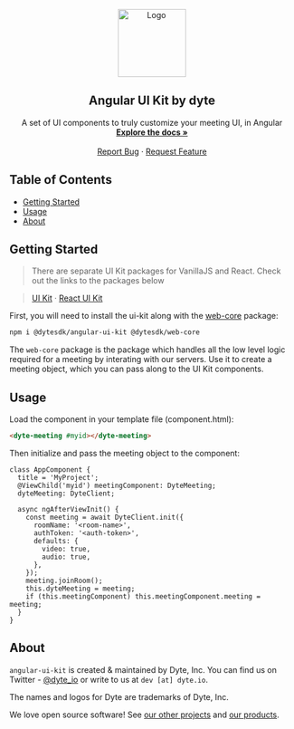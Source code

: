 <!-- PROJECT LOGO -->
<p align="center">
  <a href="https://dyte.io">
    <img src="https://assets.dyte.io/logo-outlined.png" alt="Logo" width="120" />
  </a>

  <h2 align="center">Angular UI Kit by dyte</h3>

  <p align="center">
    A set of UI components to truly customize your meeting UI, in Angular
    <br />
    <a href="https://docs.dyte.io"><strong>Explore the docs »</strong></a>
    <br />
    <br />
    <a href="https://community.dyte.io">Report Bug</a>
    ·
    <a href="https://community.dyte.io">Request Feature</a>
  </p>
</p>

<!-- TABLE OF CONTENTS -->

## Table of Contents

- [Getting Started](#getting-started)
- [Usage](#usage)
- [About](#about)

<!-- GETTING STARTED -->

## Getting Started

> There are separate UI Kit packages for VanillaJS and React. Check out the links to the packages below

> [UI Kit](https://npmjs.com/package/@dytesdk/ui-kit) · [React UI Kit](https://npmjs.com/package/@dytesdk/react-ui-kit)

First, you will need to install the ui-kit along with the [web-core](https://npmjs.com/package/@dytesdk/web-core) package:

```sh
npm i @dytesdk/angular-ui-kit @dytesdk/web-core
```

The `web-core` package is the package which handles all the low level logic required for a meeting by interating with our servers. Use it to create a meeting object, which you can pass along to the UI Kit components.

## Usage

Load the component in your template file (component.html):

```html
<dyte-meeting #myid></dyte-meeting>
```

Then initialize and pass the meeting object to the component:

```tsx
class AppComponent {
  title = 'MyProject';
  @ViewChild('myid') meetingComponent: DyteMeeting;
  dyteMeeting: DyteClient;

  async ngAfterViewInit() {
    const meeting = await DyteClient.init({
      roomName: '<room-name>',
      authToken: '<auth-token>',
      defaults: {
        video: true,
        audio: true,
      },
    });
    meeting.joinRoom();
    this.dyteMeeting = meeting;
    if (this.meetingComponent) this.meetingComponent.meeting = meeting;
  }
}
```

## About

`angular-ui-kit` is created & maintained by Dyte, Inc. You can find us on Twitter - [@dyte_io](https://twitter.com/dyte_io) or write to us at `dev [at] dyte.io`.

The names and logos for Dyte are trademarks of Dyte, Inc.

We love open source software! See [our other projects](https://github.com/dyte-in) and [our products](https://dyte.io).
